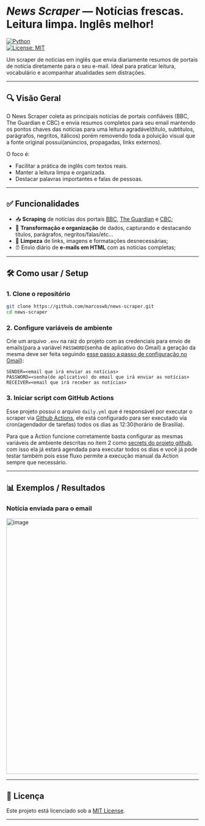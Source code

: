# *News Scraper* — Notícias frescas. Leitura limpa. Inglês melhor!

[![Python](https://img.shields.io/badge/python-3.11-blue.svg)](https://www.python.org/)   
[![License: MIT](https://img.shields.io/badge/license-MIT-green.svg)](LICENSE)  


Um scraper de notícias em inglês que envia diariamente resumos de portais de notícia diretamente para o seu e-mail. Ideal para praticar leitura, vocabulário e acompanhar atualidades sem distrações.

---

## 🔍 Visão Geral  

O News Scraper coleta as principais notícias de portais confiáveis (BBC, The Guardian e CBC) e envia resumos completos para seu email mantendo os pontos chaves das notícias para uma leitura agradável(título, subtítulos, parágrafos, negritos, itálicos) porém removendo toda a poluição visual que a fonte original possui(anúncios, propagadas, links externos).

O foco é:
- Facilitar a prática de inglês com textos reais.
- Manter a leitura limpa e organizada.
- Destacar palavras importantes e falas de pessoas.

---

## ✅ Funcionalidades  

- 📥 **Scraping** de notícias dos portais [BBC](https://www.bbc.com), [The Guardian](https://www.theguardian.com) e [CBC](https://www.cbc.ca);
- 🧹 **Transformação e organização** de dados, capturando e destacando títulos, parágrafos, negritos/falas/etc...   
- 💾 **Limpeza** de links, imagens e formatações desnecessárias; 
- ⏰ Envio diário de **e-mails em HTML** com as notícias completas;

---

## 🛠 Como usar / Setup  

### 1. Clone o repositório  
```bash
git clone https://github.com/marcoswb/news-scraper.git
cd news-scraper
```

### 2. Configure variáveis de ambiente  
Crie um arquivo `.env` na raiz do projeto com as credenciais para envio de emails(para a variável `PASSWORD`(senha de aplicativo do Gmail) a geração da mesma deve ser feita seguindo [esse passo a passo de configuração no Gmail](https://support.google.com/accounts/answer/185833?hl=pt-BR)):  
```env
SENDER=<email que irá enviar as notícias>
PASSWORD=<senha(de aplicativo) do email que irá enviar as notícias>
RECEIVER=<email que irá receber as notícias>
```

### 3. Iniciar script com GitHub Actions
Esse projeto possui o arquivo `daily.yml` que é responsável por executar o scraper via [Github Actions](https://github.com/features/actions), ele está configurado para ser executado via cron(agendador de tarefas) todos os dias as 12:30(horário de Brasília).

Para que a Action funcione corretamente basta configurar as mesmas variáveis de ambiente descritas no item 2 como [secrets do projeto github](https://docs.github.com/en/actions/concepts/security/secrets), com isso ela já estará agendada para executar todos os dias e você já pode testar também pois esse fluxo permite a execução manual da Action sempre que necessário.

---

## 📊 Exemplos / Resultados  

### Notícia enviada para o email
<img width="686" height="669" alt="image" src="https://github.com/user-attachments/assets/01c18862-c5ec-461e-b55f-5d9266c7235e" />



---

## 📝 Licença  

Este projeto está licenciado sob a [MIT License](LICENSE).  

---

